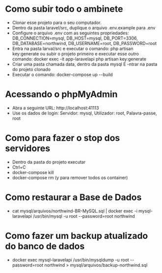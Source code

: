 # Como subir todo o ambinete
* Clonar esse projeto para o seu computador.
* Dentro da pasta laravel/src, duplique o arquivo .env.example para .env
* Configure o arquivo .env com as seguintes propriedades: DB_CONNECTION=mysql, DB_HOST=mysql, DB_PORT=3306, DB_DATABASE=northwind, DB_USERNAME=root, DB_PASSWORD=root
* Entra na pasta larval/src e executar o comando: php artisan key:generate ou subir o projeto primeiro e executar esse outro comando: docker exec -it app-laravelapi php artisan key:generate
* Criar uma pasta chamada data, dentro da pasta mysql
E -ntrar na pasta do projeto clonado
* Executar o comando: docker-compose up --build

# Acessando o phpMyAdmin
* Abra a seguinte URL: http://localhost:41113
* Use os dados de login: Servidor: mysql, Utilizador: root, Palavra-passe, root

# Como para fazer o stop dos servidores
* Dentro da pasta do projeto executar
* Ctrl+C
* docker-compose kill
* docker-compose rm (y para remover todos os container)

# Como restaurar a Base de Dados
* cat mysql/arquivos/northwind-BR-MySQL.sql | docker exec -i mysql-laravelapi /usr/bin/mysql -u root --password=root northwind

# Como fazer um backup atualizado do banco de dados
* docker exec mysql-laravelapi /usr/bin/mysqldump -u root --password=root northwind > mysql/arquivos/backup-northwind.sql